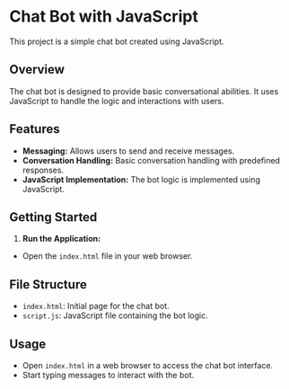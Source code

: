 # Chat Bot with JavaScript

This project is a simple chat bot created using JavaScript.

## Overview

The chat bot is designed to provide basic conversational abilities. It uses JavaScript to handle the logic and interactions with users.

## Features

- **Messaging:** Allows users to send and receive messages.
- **Conversation Handling:** Basic conversation handling with predefined responses.
- **JavaScript Implementation:** The bot logic is implemented using JavaScript.

## Getting Started


1. **Run the Application:**
- Open the `index.html` file in your web browser.

## File Structure
- `index.html`: Initial page for the chat bot.
- `script.js`: JavaScript file containing the bot logic.

## Usage
- Open `index.html` in a web browser to access the chat bot interface.
- Start typing messages to interact with the bot.



